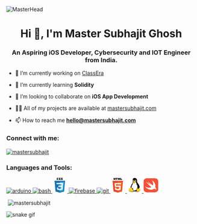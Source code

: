 ![MasterHead]([https://giphy.com/embed/RitMhIt2J0VemiErqV](https://www.google.com/url?sa=i&url=https%3A%2F%2Fgifs.eco.br%2Flo-fi-aesthetic-gifs%2F&psig=AOvVaw2lOazl1NsDM51jIlLkwLDo&ust=1683843104238000&source=images&cd=vfe&ved=0CBEQjRxqFwoTCICHrcLi6_4CFQAAAAAdAAAAABAR))

<h1 align="center">Hi 👋, I'm Master Subhajit Ghosh</h1>
<h3 align="center">An Aspiring iOS Developer, Cybersecurity and IOT Engineer from India.</h3>

- 🔭 I’m currently working on [ClassEra](https://classera.in/)

- 🌱 I’m currently learning **Solidity**

- 👯 I’m looking to collaborate on **iOS App Development**

- 👨‍💻 All of my projects are available at [mastersubhajit.com](mastersubhajit.com)

- 📫 How to reach me **hello@mastersubhajit.com**

<h3 align="left">Connect with me:</h3>
<p align="left">
<a href="https://linkedin.com/in/mastersubhajit" target="blank"><img align="center" src="https://raw.githubusercontent.com/rahuldkjain/github-profile-readme-generator/master/src/images/icons/Social/linked-in-alt.svg" alt="mastersubhajit" height="30" width="40" /></a>
</p>

<h3 align="left">Languages and Tools:</h3>
<p align="left"> <a href="https://www.arduino.cc/" target="_blank" rel="noreferrer"> <img src="https://cdn.worldvectorlogo.com/logos/arduino-1.svg" alt="arduino" width="40" height="40"/> </a> <a href="https://www.gnu.org/software/bash/" target="_blank" rel="noreferrer"> <img src="https://www.vectorlogo.zone/logos/gnu_bash/gnu_bash-icon.svg" alt="bash" width="40" height="40"/> </a> <a href="https://www.w3schools.com/css/" target="_blank" rel="noreferrer"> <img src="https://raw.githubusercontent.com/devicons/devicon/master/icons/css3/css3-original-wordmark.svg" alt="css3" width="40" height="40"/> </a> <a href="https://firebase.google.com/" target="_blank" rel="noreferrer"> <img src="https://www.vectorlogo.zone/logos/firebase/firebase-icon.svg" alt="firebase" width="40" height="40"/> </a> <a href="https://git-scm.com/" target="_blank" rel="noreferrer"> <img src="https://www.vectorlogo.zone/logos/git-scm/git-scm-icon.svg" alt="git" width="40" height="40"/> </a> <a href="https://www.w3.org/html/" target="_blank" rel="noreferrer"> <img src="https://raw.githubusercontent.com/devicons/devicon/master/icons/html5/html5-original-wordmark.svg" alt="html5" width="40" height="40"/> </a> <a href="https://www.linux.org/" target="_blank" rel="noreferrer"> <img src="https://raw.githubusercontent.com/devicons/devicon/master/icons/linux/linux-original.svg" alt="linux" width="40" height="40"/> </a> <a href="https://developer.apple.com/swift/" target="_blank" rel="noreferrer"> <img src="https://raw.githubusercontent.com/devicons/devicon/master/icons/swift/swift-original.svg" alt="swift" width="40" height="40"/> </a> </p>

<p>&nbsp;<img align="center" src="https://github-readme-stats.vercel.app/api?username=mastersubhajit&show_icons=true&locale=en" alt="mastersubhajit" /></p>

![snake gif](https://github.com/mastersubhajit/mastersubhajit/blob/output/github-contribution-grid-snake.gif)

